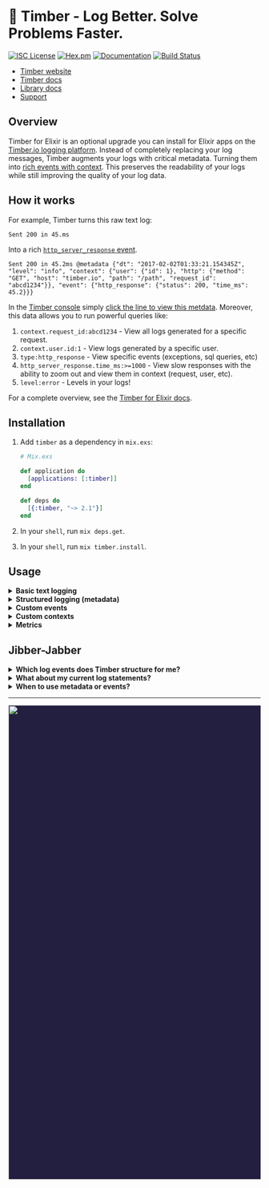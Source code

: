 # 🌲 Timber - Log Better. Solve Problems Faster.

[![ISC License](https://img.shields.io/badge/license-ISC-ff69b4.svg)](LICENSE.md)
[![Hex.pm](https://img.shields.io/hexpm/v/timber.svg?maxAge=18000=plastic)](https://hex.pm/packages/timber)
[![Documentation](https://img.shields.io/badge/hexdocs-latest-blue.svg)](https://hexdocs.pm/timber/index.html)
[![Build Status](https://travis-ci.org/timberio/timber-elixir.png?branch=master)](https://travis-ci.org/timberio/timber-elixir)

* [Timber website](https://timber.io)
* [Timber docs](https://timber.io/docs)
* [Library docs](https://hexdocs.pm/timber/readme.html)
* [Support](mailto:support@timber.io)

## Overview

Timber for Elixir is an optional upgrade you can install for Elixir apps on the
[Timber.io logging platform](https://timber.io). Instead of completely replacing your log messages,
Timber augments your logs with critical metadata. Turning them into
[rich events with context](https://timber.io/docs/elixir/events-and-context). This preserves the
readability of your logs while still improving the quality of your log data.


## How it works

For example, Timber turns this raw text log:

```
Sent 200 in 45.ms
```

Into a rich [`http_server_response` event](https://timber.io/docs/elixir/events-and-context/http-server-response-event/).

```
Sent 200 in 45.2ms @metadata {"dt": "2017-02-02T01:33:21.154345Z", "level": "info", "context": {"user": {"id": 1}, "http": {"method": "GET", "host": "timber.io", "path": "/path", "request_id": "abcd1234"}}, "event": {"http_response": {"status": 200, "time_ms": 45.2}}}
```

In the [Timber console](https://app.timber.io) simply
[click the line to view this metdata](https://timber.io/docs/app/tutorials/view-metadata/).
Moreover, this data allows you to run powerful queries like:

1. `context.request_id:abcd1234` - View all logs generated for a specific request.
2. `context.user.id:1` - View logs generated by a specific user.
3. `type:http_response` - View specific events (exceptions, sql queries, etc)
4. `http_server_response.time_ms:>=1000` - View slow responses with the ability to zoom out and view them in context (request, user, etc).
5. `level:error` - Levels in your logs!

For a complete overview, see the [Timber for Elixir docs](https://timber.io/docs/elixir/overview/).


## Installation

1. Add `timber` as a dependency in `mix.exs`:

    ```elixir
    # Mix.exs

    def application do
      [applications: [:timber]]
    end

    def deps do
      [{:timber, "~> 2.1"}]
    end
    ```

2. In your `shell`, run `mix deps.get`.

3. In your `shell`, run `mix timber.install`.


## Usage

<details><summary><strong>Basic text logging</strong></summary><p>

No special API, Timber works directly with `Logger`:

```elixir
Logger.info("My log message")

# => My log message @metadata {"level": "info", "context": {...}}
```

---

</p></details>

<details><summary><strong>Structured logging (metadata)</strong></summary><p>

Simply use Elixir's native Logger metadata:

```elixir
Logger.info("Payment rejected", meta: %{customer_id: "abcd1234", amount: 100, currency: "USD"})

# => My log message @metadata {"level": "info", "meta": {"customer_id": "abcd1234", "amount": 100}}
```

* In the [Timber console](https://app.timber.io) use the query: `customer_id:abcd1234` or `amount:>100`.
* **Warning:** metadata keys must use consistent types as the values. If `customer_id` key was
  sent an integer, it would not be indexed because it was first sent a string. See the
  "Custom events" example below if you'd like to avoid this.
  See [when to use metadata or events](#jibber-jabber).

---

</p></details>

<details><summary><strong>Custom events</strong></summary><p>

Events are just defined structures with a namespace. They are more formal and avoid type collisions.
Custom events, specifically, allow you to extend beyond events already defined in
the [`Timber.Events`](lib/timber/events) namespace.

```elixir
event_data = %{customer_id: "xiaus1934", amount: 1900, currency: "USD"}
Logger.info("Payment rejected", event: %{payment_rejected: event_data})

# => Payment rejected @metadata {"level": "warn", "event": {"payment_rejected": {"customer_id": "xiaus1934", "amount": 100, "reason": "Card expired"}}, "context": {...}}
```

* In the [Timber console](https://app.timber.io) use the query: `type:payment_rejected` or `payment_rejected.amount:>100`.
* See [when to use metadata or events](#jibber-jabber)

---

</p></details>

<details><summary><strong>Custom contexts</strong></summary><p>

Context is additional data shared across log lines. Think of it like log join data.
It's stored in the local process dictionary and is incldued in every log written
within that process. Custom contexts allow you to extend beyond contexts already
defined in the [`Timber.Contexts`](lib/timber/contexts) namespace.

```elixir
Timber.add_context(build: %{version: "1.0.0"})
Logger.info("My log message")

# => My log message @metadata {"level": "info", "context": {"build": {"version": "1.0.0"}}}
```

* Notice the `:build` root key. Timber will classify this context as such.
* In the [Timber console](https://app.timber.io) use the query: `build.version:1.0.0`

</p></details>

<details><summary><strong>Metrics</strong></summary><p>

Logging metrics is accomplished by logging custom events. Please see our
[metrics docs page](https://timber.io/docs/elixir/metrics/) for a more detailed explanation
with examples.

</p></details>


## Jibber-Jabber

<details><summary><strong>Which log events does Timber structure for me?</strong></summary><p>

Out of the box you get everything in the [`Timber.Events`](lib/timber/events) namespace.

We also add context to every log, everything in the [`Timber.Contexts`](lib/timber/contexts)
namespace. Context is structured data representing the current environment when the log line
was written. It is included in every log line. Think of it like join data for your logs.

---

</p></details>

<details><summary><strong>What about my current log statements?</strong></summary><p>

They'll continue to work as expected. Timber adheres strictly to the default `Logger` interface
and will never deviate in *any* way.

In fact, traditional log statements for non-meaningful events, debug statements, etc, are
encouraged. In cases where the data is meaningful, consider [logging a custom event](#usage).

</p></details>

<details><summary><strong>When to use metadata or events?</strong></summary><p>

At it's basic level, both metadata and eventa serve the same purpose: they add structured
data to your logs. And anyone that's implemented structured logging know's this can quickly get
out of hand. This is why we created events. Here's how we recommend using them:

1. Use `events` when the log cleanly maps to an event that is core to your business. Something
   that you'd like to alert on, graph, or use in a meaningful way.
2. Use metadata for debugging purposes; when you simply want additional insight without
   polluting the message.

### Example: Logging that a payment was rejected

This is clearly an event that is meaningful to your business. You'll probably want to alert and
graph this data. So let's log it as an official event:

```elixir
event_data = %{customer_id: "xiaus1934", amount: 1900, currency: "USD"}
Logger.info("Payment rejected", event: %{payment_rejected: event_data})
```

### Example: Gaining additional insight before an error occurs

This is not an event, but it is helpful data. Let's add it as metadata so that we don't pollute
the message, ensuring the log is reable:

```elixir
Logger.info("Received parameters", meta: %{parameters: %{key: "val"}})
```

---

</p></details>

---

<p align="center" style="background: #221f40;">
<a href="http://github.com/timberio/timber-elixir"><img src="http://files.timber.io/images/ruby-library-readme-log-truth.png" height="947" /></a>
</p>
